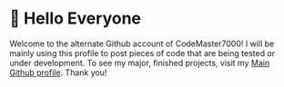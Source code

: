 # 👋 Hello Everyone 
Welcome to the alternate Github account of CodeMaster7000! I will be mainly using this profile to post pieces of code that are being tested or under development. To see my major, finished projects, visit my [Main Github profile](https://github.com/CodeMaster7000). Thank you!
